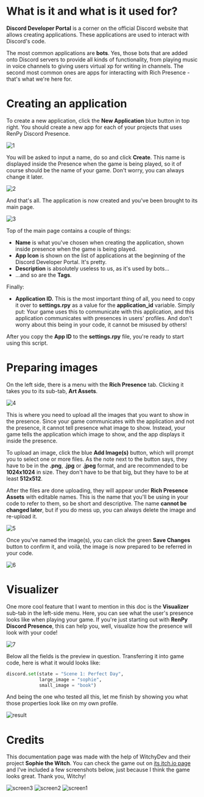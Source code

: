 # What is it and what is it used for?
**Discord Developer Portal** is a corner on the official Discord website that allows creating applications. These applications are used to interact with Discord's code. 

The most common applications are **bots**. Yes, those bots that are added onto Discord servers to provide all kinds of functionality, from playing music in voice channels to giving users virtual xp for writing in channels. The second most common ones are apps for interacting with Rich Presence - that's what we're here for.

# Creating an application
To create a new application, click the **New Application** blue button in top right. You should create a new app for each of your projects that uses RenPy Discord Presence.

![1](https://user-images.githubusercontent.com/56970124/192089196-8e266520-9f74-4006-89f5-468f3a7fed11.png)

You will be asked to input a name, do so and click **Create**. This name is displayed inside the Presence when the game is being played, so it of course should be the name of your game. Don't worry, you can always change it later.

![2](https://user-images.githubusercontent.com/56970124/192095513-7bd5cdc9-0867-4073-9348-972d3a8b26d6.png)

And that's all. The application is now created and you've been brought to its main page.

![3](https://user-images.githubusercontent.com/56970124/192091720-92843357-3030-4c4c-ae11-4a5dc67e0c6d.png)

Top of the main page contains a couple of things:
- **Name** is what you've chosen when creating the application, shown inside presence when the game is being played.
- **App Icon** is shown on the list of applications at the beginning of the Discord Developer Portal. It's pretty.
- **Description** is absolutely useless to us, as it's used by bots...
- ...and so are the **Tags**.

Finally:
- **Application ID.** This is the most important thing of all, you need to copy it over to **settings.rpy** as a value for the **application_id** variable. Simply put: Your game uses this to communicate with this application, and this application communicates with presences in users' profiles. And don't worry about this being in your code, it cannot be misused by others!

After you copy the **App ID** to the **settings.rpy** file, you're ready to start using this script.

# Preparing images
On the left side, there is a menu with the **Rich Presence** tab. Clicking it takes you to its sub-tab, **Art Assets**.  

![4](https://user-images.githubusercontent.com/56970124/192093502-55342b26-34f6-4539-a2ea-aff60dd3643d.png)

This is where you need to upload all the images that you want to show in the presence. Since your game communicates with the application and not the presence, it cannot tell presence what image to show. Instead, your game tells the application which image to show, and the app displays it inside the presence.

To upload an image, click the blue **Add Image(s)** button, which will prompt you to select one or more files. As the note next to the button says, they have to be in the **.png**, **.jpg** or **.jpeg** format, and are recommended to be **1024x1024** in size. They don't have to be that big, but they have to be at least **512x512**.

After the files are done uploading, they will appear under **Rich Presence Assets** with editable names. This is the name that you'll be using in your code to refer to them, so be short and descriptive. The name **cannot be changed later**, but if you do mess up, you can always delete the image and re-upload it.

![5](https://user-images.githubusercontent.com/56970124/192094366-806b97d8-70af-4324-92e2-b75f6002d66f.png)

Once you've named the image(s), you can click the green **Save Changes** button to confirm it, and voilà, the image is now prepared to be referred in your code.

![6](https://user-images.githubusercontent.com/56970124/192093946-ed45c714-b3a4-4a81-8c21-24d6068c9bb7.png)

# Visualizer
One more cool feature that I want to mention in this doc is the **Visualizer** sub-tab in the left-side menu. Here, you can see what the user's presence looks like when playing your game. If you're just starting out with **RenPy Discord Presence**, this can help you, well, visualize how the presence will look with your code!

![7](https://user-images.githubusercontent.com/56970124/192094127-2fabea63-b3b5-472d-9479-b6cf57f75e38.png)

Below all the fields is the preview in question. Transferring it into game code, here is what it would looks like:
```py
discord.set(state = "Scene 1: Perfect Day",
            large_image = "sophie",
            small_image = "book")
```

And being the one who tested all this, let me finish by showing you what those properties look like on my own profile.

![result](https://user-images.githubusercontent.com/56970124/192094276-462b12f8-9fd3-475a-8d6f-bfb4bd365ee4.png)

# Credits
This documentation page was made with the help of WitchyDev and their project **Sophie the Witch**. You can check the game out on [its itch.io page](https://witchydev.itch.io/sophie-the-witch) and I've included a few screenshots below, just because I think the game looks great. Thank you, Witchy!

![screen3](https://user-images.githubusercontent.com/56970124/192091285-c253b692-b898-47c6-b649-8fbb7a42b187.png)
![screen2](https://user-images.githubusercontent.com/56970124/192091344-1468e799-8af5-4b7c-9d29-e6e0f93e9dbb.png)
![screen1](https://user-images.githubusercontent.com/56970124/192091345-af6a236a-8f10-4d69-8bed-d8c88f363f70.png)